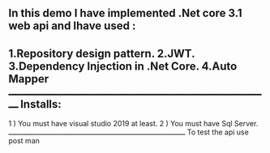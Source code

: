 In this demo I have implemented .Net core 3.1 web api and Ihave used :
-------------------------------------------------------------------------
1.Repository design pattern.
2.JWT.
3.Dependency Injection in .Net Core.
4.Auto Mapper
ــــــــــــــــــــــــــــــــــــــــــــــــــــــــــــــــــــــــــــــــــــ
Installs:
--------------------------------------------------------------------------
1 ) You must have visual studio 2019 at least.
2 ) You must have Sql Server.
ـــــــــــــــــــــــــــــــــــــــــــــــــــــــــــــــــــــــــــــــــــــ
To test the api use post man

